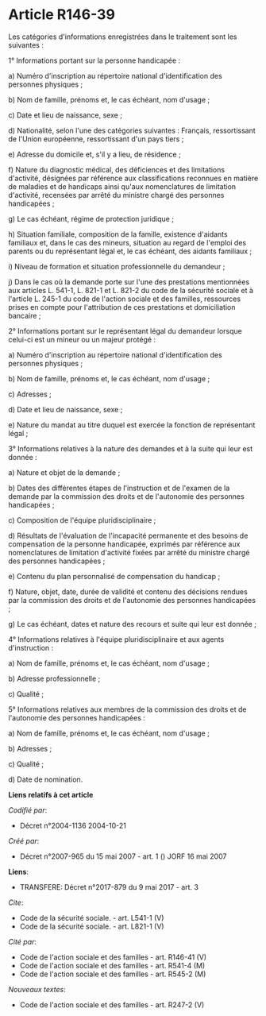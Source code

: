 # Article R146-39

Les catégories d'informations enregistrées dans le traitement sont les suivantes : 

1° Informations portant sur la personne handicapée : 

a) Numéro d'inscription au répertoire national d'identification des personnes physiques ; 

b) Nom de famille, prénoms et, le cas échéant, nom d'usage ; 

c) Date et lieu de naissance, sexe ; 

d) Nationalité, selon l'une des catégories suivantes : Français, ressortissant de l'Union européenne, ressortissant d'un pays
tiers ; 

e) Adresse du domicile et, s'il y a lieu, de résidence ; 

f) Nature du diagnostic médical, des déficiences et des limitations d'activité, désignées par référence aux classifications
reconnues en matière de maladies et de handicaps ainsi qu'aux nomenclatures de limitation d'activité, recensées par arrêté du
ministre chargé des personnes handicapées ; 

g) Le cas échéant, régime de protection juridique ; 

h) Situation familiale, composition de la famille, existence d'aidants familiaux et, dans le cas des mineurs, situation au
regard de l'emploi des parents ou du représentant légal et, le cas échéant, des aidants familiaux ; 

i) Niveau de formation et situation professionnelle du demandeur ; 

j) Dans le cas où la demande porte sur l'une des prestations mentionnées aux articles L. 541-1, L. 821-1 et L. 821-2 du code
de la sécurité sociale et à l'article L. 245-1 du code de l'action sociale et des familles, ressources prises en compte pour
l'attribution de ces prestations et domiciliation bancaire ; 

2° Informations portant sur le représentant légal du demandeur lorsque celui-ci est un mineur ou un majeur protégé : 

a) Numéro d'inscription au répertoire national d'identification des personnes physiques ; 

b) Nom de famille, prénoms et, le cas échéant, nom d'usage ; 

c) Adresses ; 

d) Date et lieu de naissance, sexe ; 

e) Nature du mandat au titre duquel est exercée la fonction de représentant légal ; 

3° Informations relatives à la nature des demandes et à la suite qui leur est donnée : 

a) Nature et objet de la demande ; 

b) Dates des différentes étapes de l'instruction et de l'examen de la demande par la commission des droits et de l'autonomie
des personnes handicapées ; 

c) Composition de l'équipe pluridisciplinaire ; 

d) Résultats de l'évaluation de l'incapacité permanente et des besoins de compensation de la personne handicapée, exprimés
par référence aux nomenclatures de limitation d'activité fixées par arrêté du ministre chargé des personnes handicapées ; 

e) Contenu du plan personnalisé de compensation du handicap ; 

f) Nature, objet, date, durée de validité et contenu des décisions rendues par la commission des droits et de l'autonomie des
personnes handicapées ; 

g) Le cas échéant, dates et nature des recours et suite qui leur est donnée ; 

4° Informations relatives à l'équipe pluridisciplinaire et aux agents d'instruction : 

a) Nom de famille, prénoms et, le cas échéant, nom d'usage ; 

b) Adresse professionnelle ; 

c) Qualité ; 

5° Informations relatives aux membres de la commission des droits et de l'autonomie des personnes handicapées : 

a) Nom de famille, prénoms et, le cas échéant, nom d'usage ; 

b) Adresses ; 

c) Qualité ; 

d) Date de nomination.

**Liens relatifs à cet article**

_Codifié par_:

  - Décret n°2004-1136 2004-10-21

_Créé par_:

  - Décret n°2007-965 du 15 mai 2007 - art. 1 () JORF 16 mai 2007

**Liens**:

  - TRANSFERE: Décret n°2017-879 du 9 mai 2017 - art. 3

_Cite_:

  - Code de la sécurité sociale. - art. L541-1 (V)
  - Code de la sécurité sociale. - art. L821-1 (V)

_Cité par_:

  - Code de l'action sociale et des familles - art. R146-41 (V)
  - Code de l'action sociale et des familles - art. R541-4 (M)
  - Code de l'action sociale et des familles - art. R545-2 (M)

_Nouveaux textes_:

  - Code de l'action sociale et des familles - art. R247-2 (V)
